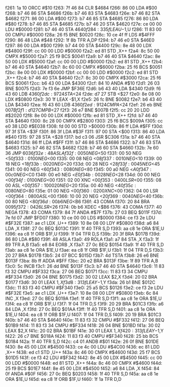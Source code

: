 f261: 1a 10        ORCC   #$10
f263: 7f 46 84     CLR    $4684
f266: 86 00        LDA    #$00
f268: b7 46 86     STA    $4686
f26b: b7 46 83     STA    $4683
f26e: b7 46 82     STA    $4682
f271: 86 00        LDA    #$00
f273: b7 46 85     STA    $4685
f276: 86 80        LDA    #$80
f278: b7 46 85     STA    $4685
f27b: b7 46 20     STA    $4620
f27e: ce 00 00     LDU    #$0000
f281: b7 46 40     STA    $4640
f284: 33 5f        LEAU   -$1,U
f286: 11 83 00 00  CMPU   #$0000
f28a: 26 f5        BNE    $0020
f28c: 10 ce 4f ff  LDS    #$4FFF
f290: 86 48        LDA    #$48
f292: 1f 8b        TFR    A,DP
f294: b7 46 e0     STA    $46E0
f297: 86 00        LDA    #$00
f299: b7 44 00     STA    $4400
f29c: 8e 48 00     LDX    #$4800
f29f: cc 00 00     LDD    #$0000
f2a2: ed 81        STD    ,X++
f2a4: 8c 50 00     CMPX   #$5000
f2a7: 25 f9        BCS    $0041
f2a9: b7 46 40     STA    $4640
f2ac: 8e 50 00     LDX    #$5000
f2af: cc 00 00     LDD    #$0000
f2b2: ed 81        STD    ,X++
f2b4: b7 46 40     STA    $4640
f2b7: 8c 60 00     CMPX   #$6000
f2ba: 25 f6        BCS    $0051
f2bc: 8e 00 00     LDX    #$0000
f2bf: cc 00 00     LDD    #$0000
f2c2: ed 81        STD    ,X++
f2c4: b7 46 40     STA    $4640
f2c7: 8c 30 00     CMPX   #$3000
f2ca: 25 f6        BCS    $0061
f2cc: b6 43 00     LDA    $4300
f2cf: 84 10        ANDA   #$10
f2d1: 26 03        BNE    $0075
f2d3: 7e f3 6e     JMP    $F36E
f2d6: b6 43 40     LDA    $4340
f2d9: f6 43 60     LDB    $4360
f2dc: 97 24        STA    <$24
f2de: d7 27        STB    <$27
f2e0: 8e 08 00     LDX    #$0800
f2e3: 30 1f        LEAX   -$1,X
f2e5: 26 fc        BNE    $0082
f2e7: b6 43 40     LDA    $4340
f2ea: f6 43 60     LDB    $4360
f2ed: 91 24        CMPA   <$24
f2ef: 26 eb        BNE    $007B
f2f1: d1 27        CMPB   <$27
f2f3: 26 e7        BNE    $007B
f2f5: cc 20 20     LDD    #$2020
f2f8: 8e 00 00     LDX    #$0000
f2fb: ed 81        STD    ,X++
f2fd: b7 46 40     STA    $4640
f300: 8c 28 00     CMPX   #$2800
f303: 25 f6        BCS    $009A
f305: cc e0 38     LDD    #$E038
f308: fd 00 00     STD    >$0000
f30b: 86 ff        LDA    #$FF
f30d: 97 3f        STA    <$3F
f30f: 86 3f        LDA    #$3F
f311: 97 00        STA    <$00
f313: 86 40        LDA    #$40
f315: 97 28        STA    <$28
f317: bd c3 06     JSR    $C306
f31a: b7 46 40     STA    $4640
f31d: 86 ff        LDA    #$FF
f31f: b7 46 86     STA    $4686
f322: b7 46 83     STA    $4683
f325: b7 46 82     STA    $4682
f328: b7 46 60     STA    $4660
f32b: 7e 60 36     JMP    $6036
f32e: 48           ASLA
f32f: 00 50        NEG    <$50
f331: 00 50        NEG    <$50
f333: 01 00        NEG    <$00
f335: 00 08        NEG    <$08
f337: 00 10        NEG    <$10
f339: 00 18        NEG    <$18
f33b: 00 20        NEG    <$20
f33d: 00 28        NEG    <$28
f33f: 00 45        NEG    <$45
f341: 00 60        NEG    <$60
f343: 00 80        NEG    <$80
f345: 00 a0        NEG    <$A0
f347: 00 c0        NEG    <$C0
f349: 00 e0        NEG    <$E0
f34b: 00 28        NEG    <$28
f34d: 00 00        NEG    <$00
f34f: 01 00        NEG    <$00
f351: 02 00        XNC    <$00
f353: 04 00        LSR    <$00
f355: 08 00        ASL    <$00
f357: 10 00 20     NEG    <$20
f35a: 00 40        NEG    <$40
f35c: 00 80        NEG    <$80
f35e: 01 00        NEG    <$00
f360: 02 00        XNC    <$00
f362: 04 00        LSR    <$00
f364: 08 00        ASL    <$00
f366: 10 00 20     NEG    <$20
f369: 00 40        NEG    <$40
f36b: 00 80        NEG    <$80
f36d: 00 b6        NEG    <$B6
f36f: 43           COMA
f370: 20 84        BRA    $0095
f372: 04 26        LSR    <$26
f374: 0b b6        XDEC   <$B6
f376: 43           COMA
f377: 40           NEGA
f378: 43           COMA
f379: 84 7f        ANDA   #$7F
f37b: 27 03        BEQ    $011F
f37d: 7e fd 07     JMP    $FD07
f380: 10 ce 00 00  LDS    #$0000
f384: ce f3 2e     LDU    #$F32E
f387: ae c1        LDX    ,U++
f389: 10 8e 08 00  LDY    #$0800
f38d: a6 84        LDA    ,X
f38f: 27 0c        BEQ    $013C
f391: 1f 40        TFR    S,D
f393: aa c8 1e     ORA    $1E,U
f396: ea c8 1f     ORB    $1F,U
f399: 1f 04        TFR    D,S
f39b: 20 3f        BRA    $017B
f39d: 86 80        LDA    #$80
f39f: 48           ASLA
f3a0: 49           ROLA
f3a1: a7 84        STA    ,X
f3a3: 1f 89        TFR    A,B
f3a5: e8 84        EORB   ,X
f3a7: 27 0c        BEQ    $0154
f3a9: 1f 40        TFR    S,D
f3ab: aa c8 1e     ORA    $1E,U
f3ae: ea c8 1f     ORB    $1F,U
f3b1: 1f 04        TFR    D,S
f3b3: 20 27        BRA    $017B
f3b5: 24 07        BCC    $015D
f3b7: 4d           TSTA
f3b8: 26 e6        BNE    $013F
f3ba: 8b ff        ADDA   #$FF
f3bc: 20 e2        BRA    $013F
f3be: 1f 89        TFR    A,B
f3c0: 5c           INCB
f3c1: 26 dd        BNE    $013F
f3c3: b7 46 40     STA    $4640
f3c6: 11 83 f3 32  CMPU   #$F332
f3ca: 27 06        BEQ    $0171
f3cc: 11 83 f3 34  CMPU   #$F334
f3d0: 26 04        BNE    $0175
f3d2: 30 02        LEAX   $2,X
f3d4: 20 02        BRA    $0177
f3d6: 30 01        LEAX   $1,X
f3d8: 31 3f        LEAY   -$1,Y
f3da: 26 b1        BNE    $012C
f3dc: 11 83 f3 40  CMPU   #$F340
f3e0: 25 a5        BCS    $0126
f3e2: ce f3 2e     LDU    #$F32E
f3e5: ae c1        LDX    ,U++
f3e7: 10 8e 08 00  LDY    #$0800
f3eb: 6c 84        INC    ,X
f3ed: 27 0c        BEQ    $019A
f3ef: 1f 40        TFR    S,D
f3f1: aa c8 1e     ORA    $1E,U
f3f4: ea c8 1f     ORB    $1F,U
f3f7: 1f 04        TFR    D,S
f3f9: 20 29        BRA    $01C3
f3fb: a6 84        LDA    ,X
f3fd: 27 0c        BEQ    $01AA
f3ff: 1f 40        TFR    S,D
f401: aa c8 1e     ORA    $1E,U
f404: ea c8 1f     ORB    $1F,U
f407: 1f 04        TFR    D,S
f409: 20 19        BRA    $01C3
f40b: b7 46 40     STA    $4640
f40e: 11 83 f3 32  CMPU   #$F332
f412: 27 06        BEQ    $01B9
f414: 11 83 f3 34  CMPU   #$F334
f418: 26 04        BNE    $01BD
f41a: 30 02        LEAX   $2,X
f41c: 20 02        BRA    $01BF
f41e: 30 01        LEAX   $1,X
f420: 31 3f        LEAY   -$1,Y
f422: 26 c7        BNE    $018A
f424: 11 83 f3 40  CMPU   #$F340
f428: 25 bb        BCS    $0184
f42a: 1f 40        TFR    S,D
f42c: c4 01        ANDB   #$01
f42e: 26 0f        BNE    $01DE
f430: 8e 45 00     LDX    #$4500
f433: ce 4c 00     LDU    #$4C00
f436: ec 81        LDD    ,X++
f438: ed c1        STD    ,U++
f43a: 8c 46 00     CMPX   #$4600
f43d: 25 f7        BCS    $01D5
f43f: ce f3 42     LDU    #$F342
f442: 8e 45 00     LDX    #$4500
f445: cc 00 00     LDD    #$0000
f448: ed 81        STD    ,X++
f44a: 8c 46 00     CMPX   #$4600
f44d: 25 f9        BCS    $01E7
f44f: 8e 45 00     LDX    #$4500
f452: a6 84        LDA    ,X
f454: 84 0f        ANDA   #$0F
f456: 27 0c        BEQ    $0203
f458: 1f 40        TFR    S,D
f45a: aa c8 1e     ORA    $1E,U
f45d: ea c8 1f     ORB    $1F,U
f460: 1f 1a        TFR    D,D
